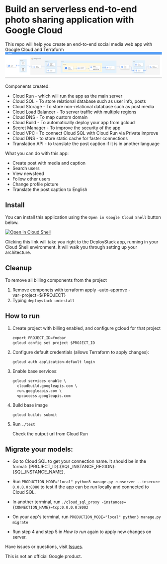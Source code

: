 # Build an serverless end-to-end photo sharing application with Google Cloud

This repo will help you create an end-to-end social media web app with Google Cloud and Terraform
![architecture](architecture.png)

Components created: 
* Cloud Run - which will run the app as the main server
* Cloud SQL - To store relational database such as user info, posts
* Cloud Storage - To store non-relational database such as post media 
* Cloud Load Balancer - To server traffic with multiple regions 
* Cloud DNS - To map custom domain
* Cloud Build - To automatically deploy your app from gcloud
* Secret Manager - To improve the security of the app
* Cloud VPC - To connect Cloud SQL with Cloud Run via Private improve
* Cloud DNS - to store static cache for faster connections 
* Translation API - to translate the post caption if it is in another language

What you can do with this app: 
* Create post with media and caption
* Search users
* View newsfeed
* Follow other users
* Change profile picture
* Translate the post caption to English

## Install
You can install this application using the `Open in Google Cloud Shell` button 
below. 

<a href="https://ssh.cloud.google.com/cloudshell/editor?cloudshell_git_repo=https://github.com/GoogleCloudPlatform/deploystack-serverless-e2e-photo-sharing-app&shellonly=true&cloudshell_image=gcr.io/ds-artifacts-cloudshell/deploystack_custom_image" target="_new">
    <img alt="Open in Cloud Shell" src="https://gstatic.com/cloudssh/images/open-btn.svg">
</a>

Clicking this link will take you right to the DeployStack app, running in your 
Cloud Shell environment. It will walk you through setting up your architecture.  

## Cleanup 
To remove all billing components from the project
1. Remove componets with terraform apply -auto-approve -var=project=${PROJECT}
2. Typing `deploystack uninstall`

## How to run 
1. Create project with billing enabled, and configure gcloud for that project

   ```
   export PROJECT_ID=foobar
   gcloud config set project $PROJECT_ID
   ```

2. Configure default credentials (allows Terraform to apply changes):

   ```
   gcloud auth application-default login
   ```

3. Enable base services:

   ```
   gcloud services enable \
     cloudbuild.googleapis.com \
     run.googleapis.com \
     vpcaccess.googleapis.com
   ```

4. Build base image

   ```
   gcloud builds submit
   ```

5. Run ```./test```

   Check the output url from Cloud Run

## Migrate your models: 
* Go to Cloud SQL to get your connection name. It should be in the format: {PROJECT_ID}:{SQL_INSTANCE_REGION}:{SQL_INSTANCE_NAME}. 
* Run ```PRODUCTION_MODE="local" python3 manage.py runserver --insecure 0.0.0.0:8080``` to test if the app can be run locally and connected to Cloud SQL. 

* In another terminal, run ```./cloud_sql_proxy -instances={CONNECTION_NAME}=tcp:0.0.0.0:8002```
* On your app's terminal, run ```PRODUCTION_MODE="local" python3 manage.py migrate```

* Run step 4 and step 5 in *How to run* again to apply new changes on server.

Have issues or questions, visit [Issues](https://github.com/GoogleCloudPlatform/deploystack-serverless-e2e-photo-sharing-app/issues).

This is not an official Google product.
